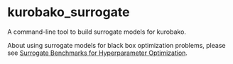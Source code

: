 kurobako_surrogate
==================

A command-line tool to build surrogate models for kurobako.

About using surrogate models for black box optimization problems, please see [Surrogate Benchmarks
for Hyperparameter Optimization](http://ceur-ws.org/Vol-1201/paper-06.pdf).
